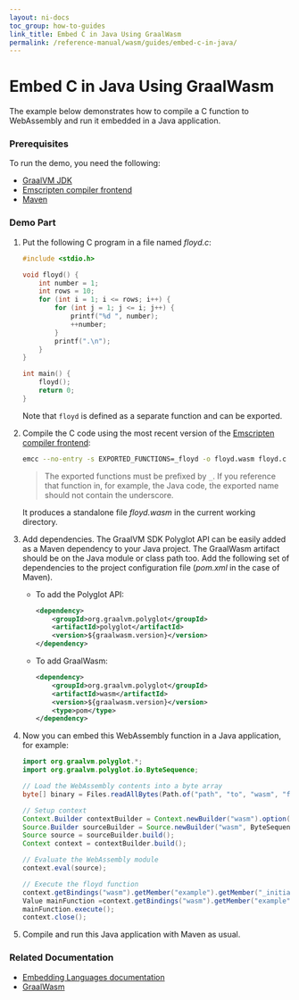 ```yaml
---
layout: ni-docs
toc_group: how-to-guides
link_title: Embed C in Java Using GraalWasm
permalink: /reference-manual/wasm/guides/embed-c-in-java/
---
```


# Embed C in Java Using GraalWasm

The example below demonstrates how to compile a C function to WebAssembly and run it embedded in a Java application. 

### Prerequisites

To run the demo, you need the following:
- [GraalVM JDK](https://www.graalvm.org/downloads/)
- [Emscripten compiler frontend](https://emscripten.org/docs/tools_reference/emcc.html)
- [Maven](https://maven.apache.org/)

### Demo Part

1. Put the following C program in a file named _floyd.c_:
    ```c
    #include <stdio.h>

    void floyd() {
        int number = 1;
        int rows = 10;
        for (int i = 1; i <= rows; i++) {
            for (int j = 1; j <= i; j++) {
                printf("%d ", number);
                ++number;
            }
            printf(".\n");
        }
    }

    int main() {
        floyd();
        return 0;
    }
    ```
    Note that `floyd` is defined as a separate function and can be exported.

2. Compile the C code using the most recent version of the [Emscripten compiler frontend](https://emscripten.org/docs/tools_reference/emcc.html):
    ```bash
    emcc --no-entry -s EXPORTED_FUNCTIONS=_floyd -o floyd.wasm floyd.c
    ```
    > The exported functions must be prefixed by `_`. If you reference that function in, for example, the Java code, the exported name should not contain the underscore.

    It produces a standalone file _floyd.wasm_ in the current working directory.

3. Add dependencies. The GraalVM SDK Polyglot API can be easily added as a Maven dependency to your Java project.
The GraalWasm artifact should be on the Java module or class path too. Add the following set of dependencies to the project configuration file (_pom.xml_ in the case of Maven).

    - To add the Polyglot API:
        ```xml
        <dependency>
            <groupId>org.graalvm.polyglot</groupId>
            <artifactId>polyglot</artifactId> 
            <version>${graalwasm.version}</version>
        </dependency>
        ```
    - To add GraalWasm:
        ```xml
        <dependency>
            <groupId>org.graalvm.polyglot</groupId>
            <artifactId>wasm</artifactId> 
            <version>${graalwasm.version}</version>
            <type>pom</type>
        </dependency>
        ```

4. Now you can embed this WebAssembly function in a Java application, for example:

    ```java
    import org.graalvm.polyglot.*;
    import org.graalvm.polyglot.io.ByteSequence;

    // Load the WebAssembly contents into a byte array
    byte[] binary = Files.readAllBytes(Path.of("path", "to", "wasm", "file", "floyd.wasm"));

    // Setup context
    Context.Builder contextBuilder = Context.newBuilder("wasm").option("wasm.Builtins", "wasi_snapshot_preview1");
    Source.Builder sourceBuilder = Source.newBuilder("wasm", ByteSequence.create(binary), "example");
    Source source = sourceBuilder.build();
    Context context = contextBuilder.build();

    // Evaluate the WebAssembly module
    context.eval(source);

    // Execute the floyd function
    context.getBindings("wasm").getMember("example").getMember("_initialize").executeVoid();
    Value mainFunction =context.getBindings("wasm").getMember("example").getMember("floyd");
    mainFunction.execute();
    context.close();
    ```

5. Compile and run this Java application with Maven as usual.

### Related Documentation

- [Embedding Languages documentation](../../embedding/embed-languages.md)
- [GraalWasm](../README.md)